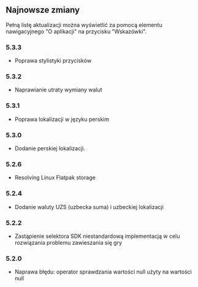 ## Najnowsze zmiany

Pełną listę aktualizacji można wyświetlić za pomocą elementu nawigacyjnego "O aplikacji" na przycisku "Wskazówki".

### 5.3.3
- Poprawa stylistyki przycisków

### 5.3.2
- Naprawianie utraty wymiany walut

### 5.3.1
- Poprawa lokalizacji w języku perskim

### 5.3.0
- Dodanie perskiej lokalizacji. 

### 5.2.6
- Resolving Linux Flatpak storage

### 5.2.4
- Dodanie waluty UZS (uzbecka suma) i uzbeckiej lokalizacji

### 5.2.2
- Zastąpienie selektora SDK niestandardową implementacją w celu rozwiązania problemu zawieszania się gry

### 5.2.0
- Naprawa błędu: operator sprawdzania wartości null użyty na wartości null
